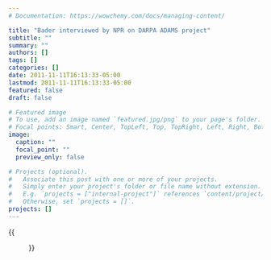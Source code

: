 ```yaml
---
# Documentation: https://wowchemy.com/docs/managing-content/

title: "Bader interviewed by NPR on DARPA ADAMS project"
subtitle: ""
summary: ""
authors: []
tags: []
categories: []
date: 2011-11-11T16:13:33-05:00
lastmod: 2011-11-11T16:13:33-05:00
featured: false
draft: false

# Featured image
# To use, add an image named `featured.jpg/png` to your page's folder.
# Focal points: Smart, Center, TopLeft, Top, TopRight, Left, Right, BottomLeft, Bottom, BottomRight.
image:
  caption: ""
  focal_point: ""
  preview_only: false

# Projects (optional).
#   Associate this post with one or more of your projects.
#   Simply enter your project's folder or file name without extension.
#   E.g. `projects = ["internal-project"]` references `content/project/deep-learning/index.md`.
#   Otherwise, set `projects = []`.
projects: []
---
```


{{<figure src="20111111-WABE.jpg">}}
